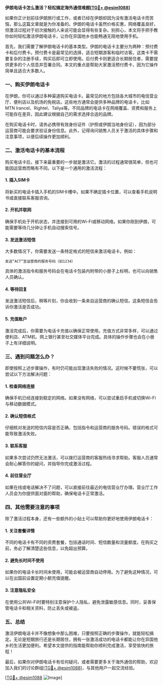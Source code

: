 **伊朗电话卡怎么激活？轻松搞定海外通信难题[[TG💪+ @esim1088](https://t.me/s/esim1088)]**

如果你正计划前往伊朗旅行或工作，或者已经在伊朗却因为没有激活电话卡而苦恼，那么这篇文章就是为你准备的。伊朗的电话卡虽然价格实惠，网络覆盖良好，但激活过程对于初次接触的人来说可能会显得有些复杂。别担心，本文将手把手教你如何轻松激活伊朗电话卡，让你在异国他乡也能畅通无阻地使用手机。

首先，我们需要了解伊朗电话卡的基本类型。伊朗的电话卡主要分为两种：预付费卡和后付费卡。预付费卡是最常见的选择，适合短期游客和临时访客。这类卡不需要复杂的注册手续，购买后即可立即使用。后付费卡则更适合长期居住者，需要提供更多的个人信息并签署合同。本文的重点是帮助大家激活预付费卡，因为它操作简单且适合大多数人。

### **一、购买伊朗电话卡**

在伊朗，你可以通过多种渠道购买电话卡。最常见的地方包括各大城市的电信营业厅、便利店以及机场的免税店。这些地方通常会提供多种品牌的电话卡，比如MTN Irancel、Rightel、Taliya等。不同品牌的电话卡在网络覆盖、资费和服务上可能存在差异，因此建议根据自己的需求选择合适的品牌。

在购买电话卡时，请务必携带有效身份证件（护照或伊朗当地身份证），因为部分运营商可能会要求验证身份信息。此外，记得询问销售人员关于激活的具体步骤和注意事项，以便后续操作更加顺利。

### **二、激活电话卡的基本流程**

购买电话卡后，接下来最重要的一步就是激活它。激活的过程通常很简单，但也可能因运营商而略有不同。以下是一个通用的激活流程：

#### **1. 插入SIM卡**
将新买的电话卡插入手机的SIM卡槽中。如果不确定插卡位置，可以查看手机说明书或直接联系客服咨询。

#### **2. 开机并联网**
确保手机处于开机状态，并连接到可用的Wi-Fi或移动网络。如果你刚到伊朗，可能需要等待几分钟让手机自动搜索信号。

#### **3. 发送激活短信**
大多数情况下，你需要发送一条特定格式的短信来激活电话卡。例如：
```
发送“ACT”至运营商的服务号码（如1234）
```
具体的激活指令和服务号码会在电话卡包装内附带的小册子上标明，也可以向销售人员确认。

#### **4. 等待回复**
发送激活短信后，稍等片刻，你会收到一条来自运营商的确认短信。这条短信会告诉你激活是否成功。

#### **5. 充值账户**
激活完成后，你需要为电话卡充值以确保正常使用。充值方式非常多样，可以通过便利店、ATM机、网上银行甚至社交媒体平台完成。具体的操作步骤也会在小册子上有详细说明。

### **三、遇到问题怎么办？**

即使按照上述步骤操作，有时仍可能出现激活失败的情况。这时候不要慌张，可以尝试以下方法解决问题：

#### **1. 检查网络连接**
确保手机已经连接到稳定的网络。如果没有网络，可以尝试重启手机或切换Wi-Fi与移动数据模式。

#### **2. 确认短信格式**
仔细核对发送的短信内容是否正确，包括指令和运营商的服务号码。错误的格式可能导致激活失败。

#### **3. 联系客服**
如果多次尝试仍然无法激活，可以拨打运营商的客服热线寻求帮助。客服人员通常会耐心解答你的疑问，并指导你完成激活过程。

#### **4. 前往营业厅**
如果在线或电话解决不了问题，可以直接前往最近的电信营业厅办理。营业厅工作人员会为你提供面对面的帮助，确保电话卡正常激活。

### **四、其他需要注意的事项**

除了激活过程本身，还有一些额外的小贴士可以帮助你更好地使用伊朗电话卡：

#### **1. 关注套餐详情**
不同的电话卡有不同的资费套餐，包括通话时间、短信数量和流量额度。在购买之前，务必了解清楚这些信息，以免超出预算。

#### **2. 避免长时间不使用**
如果你的电话卡长时间未使用，可能会被运营商自动停用。为了避免这种情况，可以在出国前设置定期小额充值提醒。

#### **3. 注意隐私安全**
在使用公共Wi-Fi时要特别注意保护个人隐私，避免泄露敏感信息。同时，妥善保管电话卡和相关资料，防止丢失或被盗。

### **五、总结**

激活伊朗电话卡并不像想象中那么困难，只要按照正确的步骤操作，就能轻松搞定。无论是短期旅行还是长期居住，拥有一张激活成功的电话卡都能让你在异国他乡的生活更加便利。希望本文提供的指南能帮助你顺利完成激活，享受愉快的旅程！

最后，如果你对伊朗电话卡有任何疑问，或者需要更多关于海外通信的帮助，欢迎加入我们的讨论群组[[TG💪+ @esim1088](https://t.me/s/esim1088)]，与其他用户一起交流经验。

[[TG💪+ @esim1088](https://t.me/s/esim1088) ![Image](https://i.postimg.cc/4NQfJmqS/Snipaste-2025-05-13-00-14-12.png)]